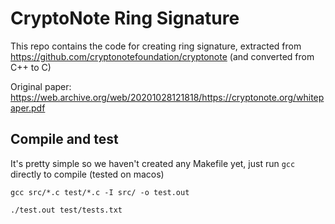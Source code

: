 # CryptoNote Ring Signature

This repo contains the code for creating ring signature, extracted from https://github.com/cryptonotefoundation/cryptonote
(and converted from C++ to C)

Original paper: https://web.archive.org/web/20201028121818/https://cryptonote.org/whitepaper.pdf

## Compile and test
It's pretty simple so we haven't created any Makefile yet, just run `gcc` directly to compile (tested on macos)

`gcc src/*.c test/*.c -I src/ -o test.out`

`./test.out test/tests.txt`

